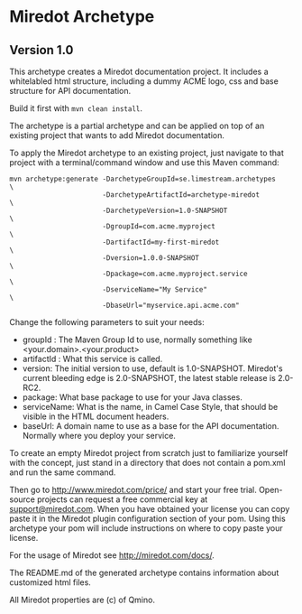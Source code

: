 # Miredot Archetype
## Version 1.0

This archetype creates a Miredot documentation project. It includes
a whitelabled html structure, including a dummy ACME logo, css and base 
structure for API documentation.

Build it first with `mvn clean install`.

The archetype is a partial archetype and can be applied on top of an existing
project that wants to add Miredot documentation.

To apply the Miredot archetype to an existing project, just navigate to that
project with a terminal/command window and use this Maven command:

```
mvn archetype:generate -DarchetypeGroupId=se.limestream.archetypes      \
                       -DarchetypeArtifactId=archetype-miredot          \
                       -DarchetypeVersion=1.0-SNAPSHOT                  \
                       -DgroupId=com.acme.myproject                     \
                       -DartifactId=my-first-miredot                    \
                       -Dversion=1.0.0-SNAPSHOT                         \
                       -Dpackage=com.acme.myproject.service             \
                       -DserviceName="My Service"                       \
                       -DbaseUrl="myservice.api.acme.com"
```

Change the following parameters to suit your needs: 
- groupId : The Maven Group Id to use, normally something like <your.domain>.<your.product>
- artifactId : What this service is called.
- version: The initial version to use, default is 1.0-SNAPSHOT. Miredot's current bleeding edge is 2.0-SNAPSHOT, the latest stable release is 2.0-RC2.
- package: What base package to use for your Java classes.
- serviceName: What is the name, in Camel Case Style, that should be visible in the HTML document headers.
- baseUrl: A domain name to use as a base for the API documentation. Normally where you deploy your service.


To create an empty Miredot project from scratch just to familiarize yourself with 
the concept, just stand in a directory that does not contain a pom.xml and run the same command.
 
Then go to http://www.miredot.com/price/ and start your free trial. Open-source projects can request a free commercial key at support@miredot.com. 
When you have obtained your license you can copy paste it in the Miredot plugin configuration section of your pom. 
Using this archetype your pom will include instructions on where to copy paste your license.

For the usage of Miredot see http://miredot.com/docs/.

The README.md of the generated archetype contains information about customized html files.

All Miredot properties are (c) of Qmino.